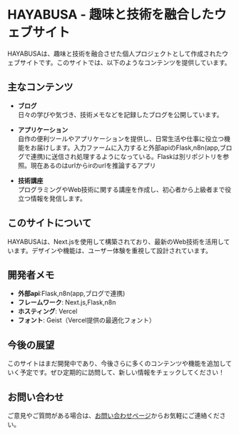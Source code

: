 # HAYABUSA - 趣味と技術を融合したウェブサイト

HAYABUSAは、趣味と技術を融合させた個人プロジェクトとして作成されたウェブサイトです。このサイトでは、以下のようなコンテンツを提供しています。

## 主なコンテンツ

- **ブログ**  
  日々の学びや気づき、技術メモなどを記録したブログを公開しています。

- **アプリケーション**  
  自作の便利ツールやアプリケーションを提供し、日常生活や仕事に役立つ機能をお届けします。入力ファームに入力すると外部apiのFlask,n8n(app,ブログで連携)に送信され処理するようになっている。Flaskは別リポジトリを参照。現在あるのはurlからirのurlを推論するアプリ

- **技術講座**  
  プログラミングやWeb技術に関する講座を作成し、初心者から上級者まで役立つ情報を発信します。

## このサイトについて

HAYABUSAは、Next.jsを使用して構築されており、最新のWeb技術を活用しています。デザインや機能は、ユーザー体験を重視して設計されています。

## 開発者メモ
- **外部api**:Flask,n8n(app,ブログで連携)
- **フレームワーク**: Next.js,Flask,n8n  
- **ホスティング**: Vercel  
- **フォント**: Geist（Vercel提供の最適化フォント）

## 今後の展望

このサイトはまだ開発中であり、今後さらに多くのコンテンツや機能を追加していく予定です。ぜひ定期的に訪問して、新しい情報をチェックしてください！

## お問い合わせ

ご意見やご質問がある場合は、[お問い合わせページ](http://localhost:3000/contact)からお気軽にご連絡ください。
